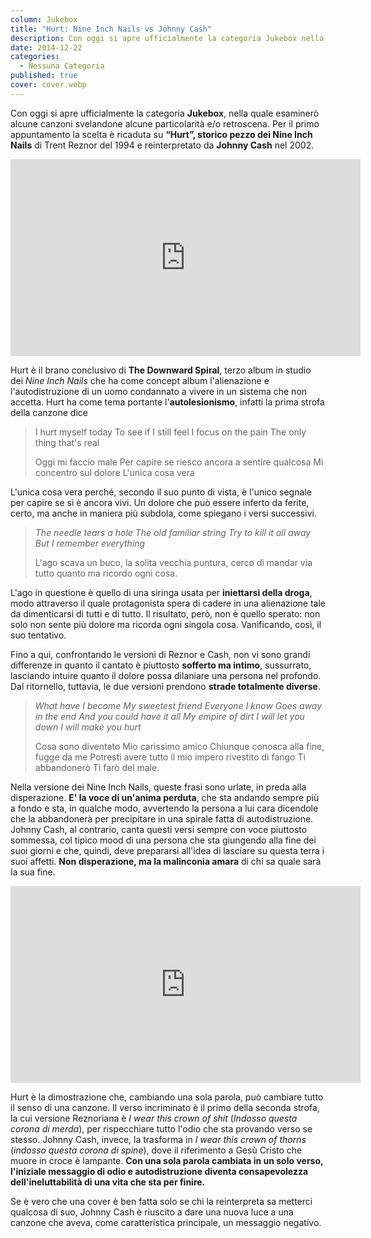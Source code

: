 ```yaml
---
column: Jukebox
title: "Hurt: Nine Inch Nails vs Johnny Cash"
description: Con oggi si apre ufficialmente la categoria Jukebox nella quale esaminerò alcune canzoni svelandone alcune particolarità e/o retroscena. Per il primo appuntamento la scelta è ricaduta su “Hurt”, storico pezzo dei Nine Inch Nails di Trent Reznor del 1994 e reinterpretato da Johnny Cash nel 2002.
date: 2014-12-22
categories:
  - Nessuna Categoria
published: true
cover: cover.webp
---
```

Con oggi si apre ufficialmente la categoria **Jukebox**, nella quale esaminerò alcune canzoni svelandone alcune particolarità e/o retroscena. Per il primo appuntamento la scelta è ricaduta su **“Hurt”, storico pezzo dei Nine Inch Nails** di Trent Reznor del 1994 e reinterpretato da **Johnny Cash** nel 2002.

<iframe width="560" height="315" src="https://www.youtube.com/embed/KR4DjYczINM" frameborder="0" allow="accelerometer; autoplay; encrypted-media; gyroscope; picture-in-picture" allowfullscreen title="Hurt"></iframe>

Hurt è il brano conclusivo di **The Downward Spiral**, terzo album in studio dei _Nine Inch Nails_ che ha come concept album l'alienazione e l'autodistruzione di un uomo condannato a vivere in un sistema che non accetta. Hurt ha come tema portante l'**autolesionismo**, infatti la prima strofa della canzone dice

> I hurt myself today To see if I still feel I focus on the pain The only thing that's real
>
> Oggi mi faccio male Per capire se riesco ancora a sentire qualcosa Mi concentro sul dolore L'unica cosa vera

L'unica cosa vera perché, secondo il suo punto di vista, è l'unico segnale per capire se si è ancora vivi. Un dolore che può essere inferto da ferite, certo, ma anche in maniera più subdola, come spiegano i versi successivi.

> _The needle tears a hole The old familiar string Try to kill it all away But I remember everything_
>
> L'ago scava un buco, la solita vecchia puntura, cerco di mandar via tutto quanto ma ricordo ogni cosa.

L'ago in questione è quello di una siringa usata per **iniettarsi della droga**, modo attraverso il quale protagonista spera di cadere in una alienazione tale da dimenticarsi di tutti e di tutto. Il risultato, però, non è quello sperato: non solo non sente più dolore ma ricorda ogni singola cosa. Vanificando, così, il suo tentativo.

Fino a qui, confrontando le versioni di Reznor e Cash, non vi sono grandi differenze in quanto il cantato è piuttosto **sofferto ma intimo**, sussurrato, lasciando intuire quanto il dolore possa dilaniare una persona nel profondo. Dal ritornello, tuttavia, le due versioni prendono **strade totalmente diverse**.

> _What have I become My sweetest friend Everyone I know Goes away in the end And you could have it all My empire of dirt I will let you down I will make you hurt_
>
> Cosa sono diventato Mio carissimo amico Chiunque conosca alla fine, fugge da me Potresti avere tutto il mio impero rivestito di fango Ti abbandonerò Ti farò del male.

Nella versione dei Nine Inch Nails, queste frasi sono urlate, in preda alla disperazione. **E' la voce di un'anima perduta**, che sta andando sempre più a fondo e sta, in qualche modo, avvertendo la persona a lui cara dicendole che la abbandonerà per precipitare in una spirale fatta di autodistruzione. Johnny Cash, al contrario, canta questi versi sempre con voce piuttosto sommessa, col tipico mood di una persona che sta giungendo alla fine dei suoi giorni e che, quindi, deve prepararsi all'idea di lasciare su questa terra i suoi affetti. **Non disperazione, ma la malinconia amara** di chi sa quale sarà la sua fine.

<iframe width="560" height="315" src="https://www.youtube.com/embed/8AHCfZTRGiI" frameborder="0" allow="accelerometer; autoplay; encrypted-media; gyroscope; picture-in-picture" allowfullscreen title="Nine Inch Nails"></iframe>

Hurt è la dimostrazione che, cambiando una sola parola, può cambiare tutto il senso di una canzone. Il verso incriminato è il primo della seconda strofa, la cui versione Reznoriana è _I wear this crown of shit_ (_Indosso questa corona di merda_), per rispecchiare tutto l'odio che sta provando verso se stesso. Johnny Cash, invece, la trasforma in _I wear this crown of thorns_ (_indosso questa corona di spine_), dove il riferimento a Gesù Cristo che muore in croce è lampante. **Con una sola parola cambiata in un solo verso, l'iniziale messaggio di odio e autodistruzione diventa consapevolezza dell'ineluttabilità di una vita che sta per finire.**

Se è vero che una cover è ben fatta solo se chi la reinterpreta sa metterci qualcosa di suo, Johnny Cash è riuscito a dare una nuova luce a una canzone che aveva, come caratteristica principale, un messaggio negativo.

